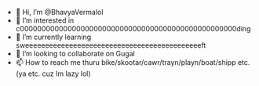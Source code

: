 - 👋 Hi, I’m @BhavyaVermalol
- 👀 I’m interested in c00000000000000000000000000000000000000000000000000ding
- 🌱 I’m currently learning sweeeeeeeeeeeeeeeeeeeeeeeeeeeeeeeeeeeeeeeeeeeeft
- 💞️ I’m looking to collaborate on Gugal
- 📫 How to reach me thuru bike/skootar/cawr/trayn/playn/boat/shipp etc. (ya etc. cuz Im lazy lol)

<!---
BhavyaVerma123/BhavyaVerma123 is a ✨ special ✨ repository because its `README.md` (this file) appears on your GitHub profile.
You can click the Preview link to take a look at your changes.
--->
